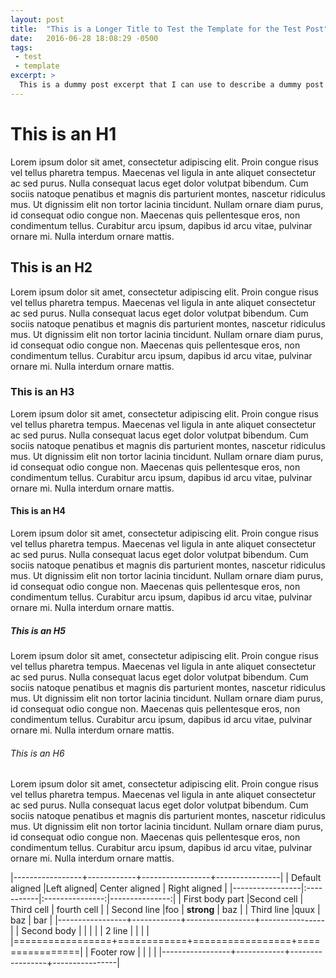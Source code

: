 ```yaml
---
layout: post
title:  "This is a Longer Title to Test the Template for the Test Post"
date:   2016-06-28 18:08:29 -0500
tags:
 - test
 - template
excerpt: >
  This is a dummy post excerpt that I can use to describe a dummy post so I can work with my template.
---
```

# This is an H1
Lorem ipsum dolor sit amet, consectetur adipiscing elit. Proin congue risus vel tellus pharetra tempus. Maecenas vel ligula in ante aliquet consectetur ac sed purus. Nulla consequat lacus eget dolor volutpat bibendum. Cum sociis natoque penatibus et magnis dis parturient montes, nascetur ridiculus mus. Ut dignissim elit non tortor lacinia tincidunt. Nullam ornare diam purus, id consequat odio congue non. Maecenas quis pellentesque eros, non condimentum tellus. Curabitur arcu ipsum, dapibus id arcu vitae, pulvinar ornare mi. Nulla interdum ornare mattis.

## This is an H2
Lorem ipsum dolor sit amet, consectetur adipiscing elit. Proin congue risus vel tellus pharetra tempus. Maecenas vel ligula in ante aliquet consectetur ac sed purus. Nulla consequat lacus eget dolor volutpat bibendum. Cum sociis natoque penatibus et magnis dis parturient montes, nascetur ridiculus mus. Ut dignissim elit non tortor lacinia tincidunt. Nullam ornare diam purus, id consequat odio congue non. Maecenas quis pellentesque eros, non condimentum tellus. Curabitur arcu ipsum, dapibus id arcu vitae, pulvinar ornare mi. Nulla interdum ornare mattis.

### This is an H3
Lorem ipsum dolor sit amet, consectetur adipiscing elit. Proin congue risus vel tellus pharetra tempus. Maecenas vel ligula in ante aliquet consectetur ac sed purus. Nulla consequat lacus eget dolor volutpat bibendum. Cum sociis natoque penatibus et magnis dis parturient montes, nascetur ridiculus mus. Ut dignissim elit non tortor lacinia tincidunt. Nullam ornare diam purus, id consequat odio congue non. Maecenas quis pellentesque eros, non condimentum tellus. Curabitur arcu ipsum, dapibus id arcu vitae, pulvinar ornare mi. Nulla interdum ornare mattis.

#### This is an H4
Lorem ipsum dolor sit amet, consectetur adipiscing elit. Proin congue risus vel tellus pharetra tempus. Maecenas vel ligula in ante aliquet consectetur ac sed purus. Nulla consequat lacus eget dolor volutpat bibendum. Cum sociis natoque penatibus et magnis dis parturient montes, nascetur ridiculus mus. Ut dignissim elit non tortor lacinia tincidunt. Nullam ornare diam purus, id consequat odio congue non. Maecenas quis pellentesque eros, non condimentum tellus. Curabitur arcu ipsum, dapibus id arcu vitae, pulvinar ornare mi. Nulla interdum ornare mattis.

##### This is an H5
Lorem ipsum dolor sit amet, consectetur adipiscing elit. Proin congue risus vel tellus pharetra tempus. Maecenas vel ligula in ante aliquet consectetur ac sed purus. Nulla consequat lacus eget dolor volutpat bibendum. Cum sociis natoque penatibus et magnis dis parturient montes, nascetur ridiculus mus. Ut dignissim elit non tortor lacinia tincidunt. Nullam ornare diam purus, id consequat odio congue non. Maecenas quis pellentesque eros, non condimentum tellus. Curabitur arcu ipsum, dapibus id arcu vitae, pulvinar ornare mi. Nulla interdum ornare mattis.

###### This is an H6
Lorem ipsum dolor sit amet, consectetur adipiscing elit. Proin congue risus vel tellus pharetra tempus. Maecenas vel ligula in ante aliquet consectetur ac sed purus. Nulla consequat lacus eget dolor volutpat bibendum. Cum sociis natoque penatibus et magnis dis parturient montes, nascetur ridiculus mus. Ut dignissim elit non tortor lacinia tincidunt. Nullam ornare diam purus, id consequat odio congue non. Maecenas quis pellentesque eros, non condimentum tellus. Curabitur arcu ipsum, dapibus id arcu vitae, pulvinar ornare mi. Nulla interdum ornare mattis.

|-----------------+------------+-----------------+----------------|
| Default aligned |Left aligned| Center aligned  | Right aligned  |
|-----------------|:-----------|:---------------:|---------------:|
| First body part |Second cell | Third cell      | fourth cell    |
| Second line     |foo         | **strong**      | baz            |
| Third line      |quux        | baz             | bar            |
|-----------------+------------+-----------------+----------------|
| Second body     |            |                 |                |
| 2 line          |            |                 |                |
|=================+============+=================+================|
| Footer row      |            |                 |                |
|-----------------+------------+-----------------+----------------|
